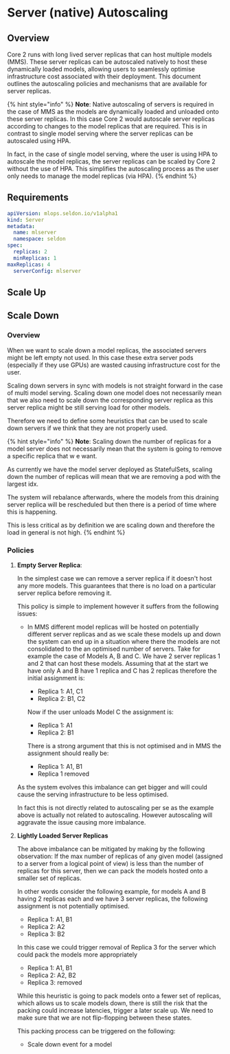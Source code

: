 # Server (native) Autoscaling

## Overview
Core 2 runs with long lived server replicas that can host multiple models (MMS). These server replicas can be autoscaled natively to host these dynamically loaded models, allowing users to seamlessly optimise infrastructure cost associated with their deployment. This document outlines the autoscaling policies and mechanisms that are available for server replicas. 

{% hint style="info" %}
**Note**: Native autoscaling of servers is required in the case of MMS as the models are dynamically loaded and unloaded onto these server replicas. In this case Core 2 would autoscale server replicas according to changes to the model replicas that are required. This is in contrast to single model serving where the server replicas can be autoscaled using HPA.

In fact, in the case of single model serving, where the user is using HPA to autoscale the model replicas, the server replicas can be scaled by Core 2 without the use of HPA. This simplifies the autoscaling process as the user only needs to manage the model replicas (via HPA).
{% endhint %}

## Requirements

```yaml
apiVersion: mlops.seldon.io/v1alpha1
kind: Server
metadata:
  name: mlserver
  namespace: seldon
spec:
  replicas: 2
  minReplicas: 1
maxReplicas: 4
  serverConfig: mlserver
```

## Scale Up

## Scale Down

### Overview

When we want to scale down a model replicas, the associated servers might be left empty not used. In this case these extra server pods (especially if they use GPUs) are wasted causing infrastructure cost for the user.

Scaling down servers in sync with models is not straight forward in the case of multi model serving. Scaling down one model does not necessarily mean that we also need to scale down the corresponding server replica as this server replica might be still serving load for other models. 

Therefore we need to define some heuristics that can be used to scale down servers if we think that they are not properly used.

{% hint style="info" %}
**Note**: Scaling down the number of replicas for a model server does not necessarily mean that the system is going to remove a specific replica that w e want. 

As currently we have the model server deployed as StatefulSets, scaling down the number of replicas will mean that we are removing a pod with the largest idx.

The system will rebalance afterwards, where the models from this draining server replica will be rescheduled but then there is a period of time where this is happening.

This is less critical as by definition we are scaling down and therefore the load in general is not high.
{% endhint %}

### Policies

1. **Empty Server Replica**:
    
    In the simplest case we can remove a server replica if it doesn't host any more models. This guarantees that there is no load on a particular server replica before removing it.
    
    This policy is simple to implement however it suffers from the following issues:
    
    - In MMS different model replicas will be hosted on potentially different server replicas and as we scale these models up and down the system can end up in a situation where there the models are not consolidated to the an optimised number of servers. Take for example the case of Models A, B and C. We have 2 server replicas 1 and 2 that can host these models. Assuming that at the start we have only A and B have 1 replica and C has 2 replicas therefore the initial assignment is:
        - Replica 1: A1, C1
        - Replica 2: B1, C2
        
        Now if the user unloads Model C the assignment is:
        
        - Replica 1: A1
        - Replica 2: B1
        
        There is a strong argument that this is not optimised and in MMS the assignment should really be:
        
        - Replica 1: A1, B1
        - Replica 1 removed
    
    As the system evolves this imbalance can get bigger and will could cause the serving infrastructure to be less optimised. 
    
    In fact this is not directly related to autoscaling per se  as the example above is actually not related to autoscaling. However autoscaling will aggravate the issue causing more imbalance.
    
2. **Lightly Loaded Server Replicas**
    
    The above imbalance can be mitigated by making by the following observation: If the max number of replicas of any given model (assigned to a server from a logical point of view) is less than the number of replicas for this server, then we can pack the models hosted onto a smaller set of replicas.
    
    In other words consider the following example, for models A and B having 2 replicas each and we have 3 server replicas, the following assignment is not potentially optimised.
    
    - Replica  1: A1, B1
    - Replica 2: A2
    - Replica 3: B2
    
    In this case we could trigger removal of Replica 3 for the server which could pack the models more appropriately
    
    - Replica 1: A1, B1
    - Replica 2: A2, B2
    - Replica 3: removed
    
    While this heuristic is going to pack models onto a fewer set of replicas, which allows us to scale models down, there is still the risk that the packing could increase latencies, trigger a later scale up. We need to make sure that we are not flip-flopping between these states. 
    
    This packing process can be triggered on the following:
    
    - Scale down event for a model